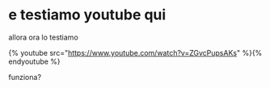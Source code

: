 # e testiamo youtube qui

allora ora lo testiamo

{% youtube src="https://www.youtube.com/watch?v=ZGvcPupsAKs" %}{% endyoutube %}

funziona?
